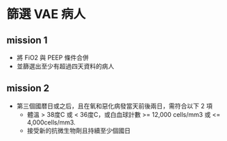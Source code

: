 # 篩選 VAE 病人

## mission 1
- 將 FiO2 與 PEEP 條件合併
- 並篩選出至少有超過四天資料的病人

## mission 2
- 第三個國暦日或之后，且在氧和惡化病發當天前後兩日，需符合以下 2 項
  - 體溫 > 38度C 或 < 36度C，或白血球計數 >= 12,000 cells/mm3 或 <= 4,000cells/mm3.
  - 接受新的抗微生物劑且持續至少個國日